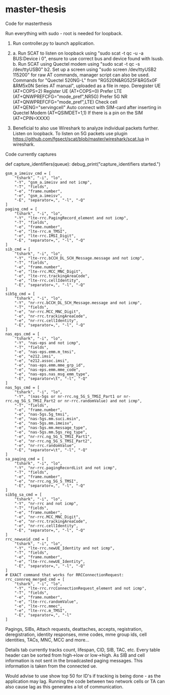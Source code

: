 # master-thesis
Code for masterthesis

Run everything with sudo - root is needed for loopback.

1. Run controller.py to launch application.
2.
   a. Run SCAT to listen on loopback using "sudo scat -t qc -u -a BUS:Device i 0", ensure to use correct bus and device found with lsusb.
   b. Run SCAT using Quectel modem using "sudo scat -t qc -s /dev/ttyUSB0"
   b2. Set up a screen using "sudo screen /dev/ttyUSB2 115200" for raw AT commands, manager script can also be used.
          Commands for "Quectel 520NG-L" from "RG520N&RG525F&RG5x0F &RM5x0N Series AT manual", uploaded as a file in repo.
          Deregister UE (AT+COPS=2)
          Register UE (AT+COPS=0)
          Prefer LTE (AT+QNWPREFCFG="mode_pref",NR5G)
          Prefer 5G NR (AT+QNWPREFCFG="mode_pref",LTE)
          Check cell (AT+QENG="servingcell"
          Auto connect with SIM-card after inserting in Quectel Modem (AT+QSIMDET=1,1)
          If there is a pin on the SIM (AT+CPIN=XXXX)
  
4. Beneficial to also use Wireshark to analyze individual packets further. Listen on loopback. To listen on 5G packets use plugin https://github.com/fgsect/scat/blob/master/wireshark/scat.lua in wireshark.


Code currently captures        

def capture_identifiers(queue):
    debug_print("capture_identifiers started.")

    gsm_a_imeisv_cmd = [
        "tshark", "-i", "lo",
        "-Y", "gsm_a.imeisv and not icmp",
        "-T", "fields",
        "-e", "frame.number",
        "-e", "gsm_a.imeisv",
        "-E", "separator=,", "-l", "-Q"
    ]
    paging_cmd = [
        "tshark", "-i", "lo",
        "-Y", "lte-rrc.PagingRecord_element and not icmp",
        "-T", "fields",
        "-e", "frame.number",
        "-e", "lte-rrc.m_TMSI",
        "-e", "lte-rrc.IMSI_Digit",
        "-E", "separator=,", "-l", "-Q"
    ]
    sib_cmd = [
        "tshark", "-i", "lo",
        "-Y", "lte-rrc.bCCH_DL_SCH_Message.message and not icmp",
        "-T", "fields",
        "-e", "frame.number",
        "-e", "lte-rrc.MCC_MNC_Digit",
        "-e", "lte-rrc.trackingAreaCode",
        "-e", "lte-rrc.cellIdentity",
        "-E", "separator=,", "-l", "-Q"
    ]
    sib5g_cmd = [
        "tshark", "-i", "lo",
        "-Y", "nr-rrc.bCCH_DL_SCH_Message.message and not icmp",
        "-T", "fields",
        "-e", "nr-rrc.MCC_MNC_Digit",
        "-e", "nr-rrc.trackingAreaCode",
        "-e", "nr-rrc.cellIdentity",
        "-E", "separator=,", "-l", "-Q"
    ]
    nas_eps_cmd = [
        "tshark", "-i", "lo",
        "-Y", "nas-eps and not icmp",
        "-T", "fields",
        "-e", "nas-eps.emm.m_tmsi",
        "-e", "e212.imsi",
        "-e", "e212.assoc.imsi",
        "-e", "nas-eps.emm.mme_grp_id",
        "-e", "nas-eps.emm.mme_code",
        "-e", "nas-eps.nas_msg_emm_type",
        "-E", "separator=\t", "-l", "-Q"
    ]
    nas_5gs_cmd = [
        "tshark", "-i", "lo",
        "-Y", "(nas-5gs or nr-rrc.ng_5G_S_TMSI_Part1 or nr-rrc.ng_5G_S_TMSI_Part2 or nr-rrc.randomValue) and not icmp",
        "-T", "fields",
        "-e", "frame.number",
        "-e", "nas-5gs.5g_tmsi",
        "-e", "nas-5gs.mm.suci.msin",
        "-e", "nas-5gs.mm.imeisv",
        "-e", "nas-5gs.mm.message_type",
        "-e", "nas-5gs.mm.5gs_reg_type",
        "-e", "nr-rrc.ng_5G_S_TMSI_Part1",
        "-e", "nr-rrc.ng_5G_S_TMSI_Part2",
        "-e", "nr-rrc.randomValue",
        "-E", "separator=\t", "-l", "-Q"
    ]
    sa_paging_cmd = [
        "tshark", "-i", "lo",
        "-Y", "nr-rrc.pagingRecordList and not icmp",
        "-T", "fields",
        "-e", "frame.number",
        "-e", "nr-rrc.ng_5G_S_TMSI",
        "-E", "separator=,", "-l", "-Q"
    ]
    sib5g_sa_cmd = [
        "tshark", "-i", "lo",
        "-Y", "nr-rrc and not icmp",
        "-T", "fields",
        "-e", "frame.number",
        "-e", "nr-rrc.MCC_MNC_Digit",
        "-e", "nr-rrc.trackingAreaCode",
        "-e", "nr-rrc.cellIdentity",
        "-E", "separator=,", "-l", "-Q"
    ]
    rrc_newueid_cmd = [
        "tshark", "-i", "lo",
        "-Y", "lte-rrc.newUE_Identity and not icmp",
        "-T", "fields",
        "-e", "frame.number",
        "-e", "lte-rrc.newUE_Identity",
        "-E", "separator=,", "-l", "-Q"
    ]
    # EXACT command that works for RRCConnectionRequest:
    rrc_connreq_merged_cmd = [
        "tshark", "-i", "lo",
        "-Y", "lte-rrc.rrcConnectionRequest_element and not icmp",
        "-T", "fields",
        "-e", "frame.number",
        "-e", "lte-rrc.randomValue",
        "-e", "lte-rrc.mmec",
        "-e", "lte-rrc.m_TMSI",
        "-E", "separator=,", "-l"
    ]


Pagings, SIBs, Attach requests, deattaches, accepts, registration, deregistration, identity responses, mme codes, mme group ids, cell identities, TACs, MNC, MCC and more...

Details tab currently tracks count, lifespan, CID, SIB, TAC, etc. Every table header can be sorted from high->low or low->high.
As SIB and cell information is not sent in the broadcasted paging messages. This information is taken from the connected ue.

Would advise to use show top 50 for ID's if tracking is being done - as the application may lag.
Running the code between two network cells or TA can also cause lag as this generates a lot of communication.
